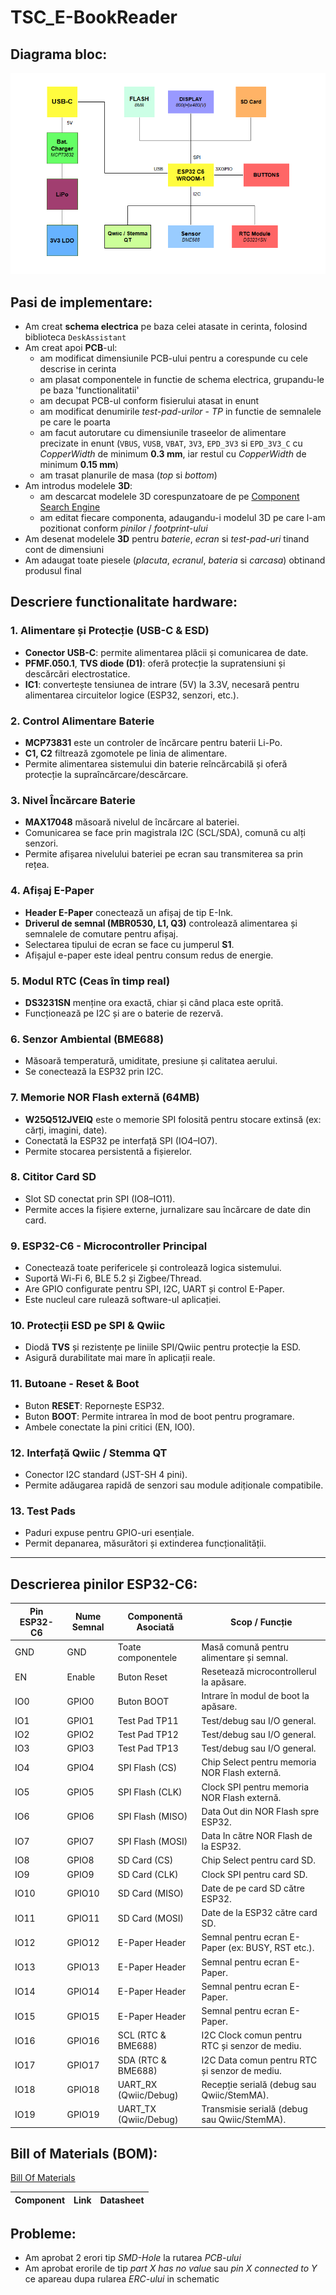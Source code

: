 # TSC_E-BookReader

## Diagrama bloc:
![diagram](./Images/BlockDiagram.png)

## Pasi de implementare:

- Am creat **schema electrica** pe baza celei atasate in cerinta, folosind biblioteca `DeskAssistant`
- Am creat apoi **PCB**-ul:
    - am modificat dimensiunile PCB-ului pentru a corespunde cu cele descrise in cerinta
    -  am plasat componentele in functie de schema electrica, grupandu-le pe baza 'functionalitatii'
    -  am decupat PCB-ul conform fisierului atasat in enunt
    -  am modificat denumirile *test-pad-urilor* - *TP* in functie de semnalele pe care le poarta
    -  am facut autorutare cu dimensiunile traseelor de alimentare precizate in enunt (`VBUS`, `VUSB`, `VBAT`, `3V3`, `EPD_3V3` si `EPD_3V3_C` cu *CopperWidth* de minimum **0.3 mm**, iar restul cu *CopperWidth* de minimum **0.15 mm**)
    -  am trasat planurile de masa (*top* si *bottom*)
- Am introdus modelele **3D**:
    - am descarcat modelele 3D corespunzatoare de pe [Component Search Engine](https://componentsearchengine.com/)
    - am editat fiecare componenta, adaugandu-i modelul 3D pe care l-am pozitionat conform *pinilor* / *footprint-ului*
- Am desenat modelele **3D** pentru *baterie*, *ecran* si *test-pad-uri* tinand cont de dimensiuni
- Am adaugat toate piesele (*placuta*, *ecranul*, *bateria* si *carcasa*) obtinand produsul final



## Descriere functionalitate hardware:

### 1. Alimentare și Protecție (USB-C & ESD)
- **Conector USB-C**: permite alimentarea plăcii și comunicarea de date.
- **PFMF.050.1**, **TVS diode (D1)**: oferă protecție la supratensiuni și descărcări electrostatice.
- **IC1**: convertește tensiunea de intrare (5V) la 3.3V, necesară pentru alimentarea circuitelor logice (ESP32, senzori, etc.).

### 2. Control Alimentare Baterie
- **MCP73831** este un controler de încărcare pentru baterii Li-Po.
- **C1, C2** filtrează zgomotele pe linia de alimentare.
- Permite alimentarea sistemului din baterie reîncărcabilă și oferă protecție la supraîncărcare/descărcare.

### 3. Nivel Încărcare Baterie
- **MAX17048** măsoară nivelul de încărcare al bateriei.
- Comunicarea se face prin magistrala I2C (SCL/SDA), comună cu alți senzori.
- Permite afișarea nivelului bateriei pe ecran sau transmiterea sa prin rețea.

### 4. Afișaj E-Paper
- **Header E-Paper** conectează un afișaj de tip E-Ink.
- **Driverul de semnal (MBR0530, L1, Q3)** controlează alimentarea și semnalele de comutare pentru afișaj.
- Selectarea tipului de ecran se face cu jumperul **S1**.
- Afișajul e-paper este ideal pentru consum redus de energie.

### 5. Modul RTC (Ceas în timp real)
- **DS3231SN** menține ora exactă, chiar și când placa este oprită.
- Funcționează pe I2C și are o baterie de rezervă.

### 6. Senzor Ambiental (BME688)
- Măsoară temperatură, umiditate, presiune și calitatea aerului.
- Se conectează la ESP32 prin I2C.

### 7. Memorie NOR Flash externă (64MB)
- **W25Q512JVEIQ** este o memorie SPI folosită pentru stocare extinsă (ex: cărți, imagini, date).
- Conectată la ESP32 pe interfață SPI (IO4–IO7).
- Permite stocarea persistentă a fișierelor.

### 8. Cititor Card SD
- Slot SD conectat prin SPI (IO8–IO11).
- Permite acces la fișiere externe, jurnalizare sau încărcare de date din card.

### 9. ESP32-C6 - Microcontroller Principal
- Conectează toate perifericele și controlează logica sistemului.
- Suportă Wi-Fi 6, BLE 5.2 și Zigbee/Thread.
- Are GPIO configurate pentru SPI, I2C, UART și control E-Paper.
- Este nucleul care rulează software-ul aplicației.

### 10. Protecții ESD pe SPI & Qwiic
- Diodă **TVS** și rezistențe pe liniile SPI/Qwiic pentru protecție la ESD.
- Asigură durabilitate mai mare în aplicații reale.

### 11. Butoane - Reset & Boot
- Buton **RESET**: Repornește ESP32.
- Buton **BOOT**: Permite intrarea în mod de boot pentru programare.
- Ambele conectate la pini critici (EN, IO0).

### 12. Interfață Qwiic / Stemma QT
- Conector I2C standard (JST-SH 4 pini).
- Permite adăugarea rapidă de senzori sau module adiționale compatibile.

### 13. Test Pads
- Paduri expuse pentru GPIO-uri esențiale.
- Permit depanarea, măsurători și extinderea funcționalității.

---

## Descrierea pinilor ESP32-C6:

| Pin ESP32-C6 | Nume Semnal     | Componentă Asociată                   | Scop / Funcție                                           |
|--------------|------------------|----------------------------------------|-----------------------------------------------------------|
| GND          | GND              | Toate componentele                     | Masă comună pentru alimentare și semnal.                  |
| EN           | Enable           | Buton Reset                            | Resetează microcontrollerul la apăsare.                   |
| IO0          | GPIO0            | Buton BOOT                             | Intrare în modul de boot la apăsare.                      |
| IO1          | GPIO1            | Test Pad TP11                          | Test/debug sau I/O general.                               |
| IO2          | GPIO2            | Test Pad TP12                          | Test/debug sau I/O general.                               |
| IO3          | GPIO3            | Test Pad TP13                          | Test/debug sau I/O general.                               |
| IO4          | GPIO4            | SPI Flash (CS)                         | Chip Select pentru memoria NOR Flash externă.             |
| IO5          | GPIO5            | SPI Flash (CLK)                        | Clock SPI pentru memoria NOR Flash externă.               |
| IO6          | GPIO6            | SPI Flash (MISO)                       | Data Out din NOR Flash spre ESP32.                        |
| IO7          | GPIO7            | SPI Flash (MOSI)                       | Data In către NOR Flash de la ESP32.                      |
| IO8          | GPIO8            | SD Card (CS)                           | Chip Select pentru card SD.                               |
| IO9          | GPIO9            | SD Card (CLK)                          | Clock SPI pentru card SD.                                 |
| IO10         | GPIO10           | SD Card (MISO)                         | Date de pe card SD către ESP32.                           |
| IO11         | GPIO11           | SD Card (MOSI)                         | Date de la ESP32 către card SD.                           |
| IO12         | GPIO12           | E-Paper Header                         | Semnal pentru ecran E-Paper (ex: BUSY, RST etc.).         |
| IO13         | GPIO13           | E-Paper Header                         | Semnal pentru ecran E-Paper.                              |
| IO14         | GPIO14           | E-Paper Header                         | Semnal pentru ecran E-Paper.                              |
| IO15         | GPIO15           | E-Paper Header                         | Semnal pentru ecran E-Paper.                              |
| IO16         | GPIO16           | SCL (RTC & BME688)                     | I2C Clock comun pentru RTC și senzor de mediu.            |
| IO17         | GPIO17           | SDA (RTC & BME688)                     | I2C Data comun pentru RTC și senzor de mediu.             |
| IO18         | GPIO18           | UART_RX (Qwiic/Debug)                  | Recepție serială (debug sau Qwiic/StemMA).                |
| IO19         | GPIO19           | UART_TX (Qwiic/Debug)                  | Transmisie serială (debug sau Qwiic/StemMA).              |

## Bill of Materials (BOM):

[Bill Of Materials](https://docs.google.com/spreadsheets/d/1Q_EdtGEQtIujOwCTEiCneIGeXAIIT7IC10t8W7WPvTo/edit?gid=126355067#gid=126355067)

| Component | Link | Datasheet |
|-----------|-------|----------|

## Probleme:

- Am aprobat 2 erori tip *SMD-Hole* la rutarea *PCB-ului*
- Am aprobat erorile de tip *part X has no value* sau *pin X connected to Y* ce apareau dupa rularea *ERC-ului* in schematic